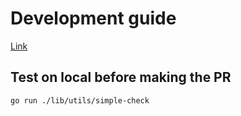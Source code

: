 # Development guide

[Link](https://github.com/Humphryyy/rod/blob/master/.github/CONTRIBUTING.md)

## Test on local before making the PR

```bash
go run ./lib/utils/simple-check
```
